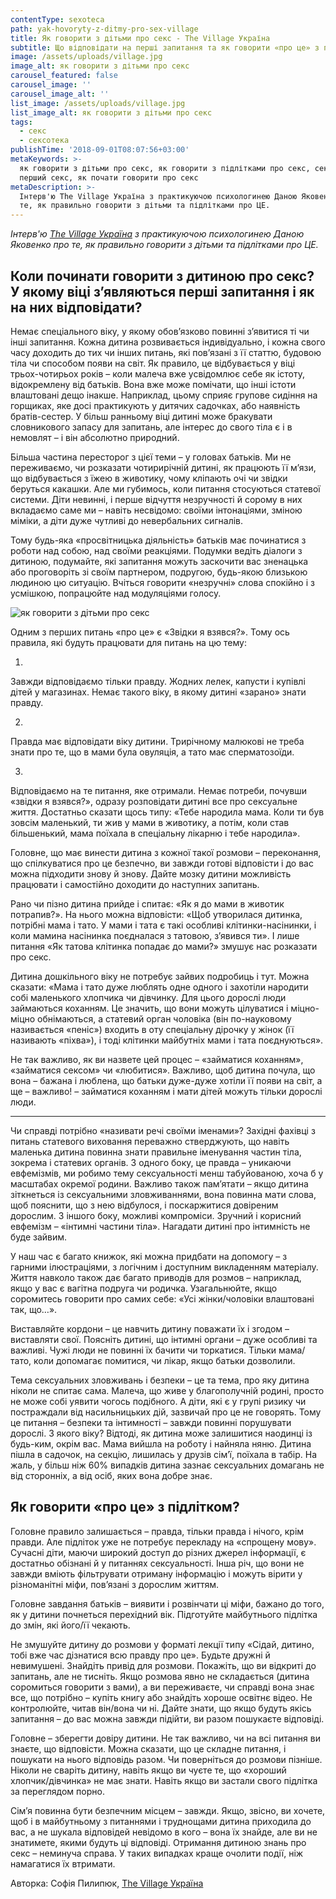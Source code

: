 ```yaml
---
contentType: sexoteca
path: yak-hovoryty-z-ditmy-pro-sex-village
title: Як говорити з дітьми про секс - The Village Україна
subtitle: Що відповідати на перші запитання та як говорити «про це» з підлітками
image: /assets/uploads/village.jpg
image_alt: як говорити з дітьми про секс
carousel_featured: false
carousel_image: ''
carousel_image_alt: ''
list_image: /assets/uploads/village.jpg
list_image_alt: як говорити з дітьми про секс
tags:
  - секс
  - сексотека
publishTime: '2018-09-01T08:07:56+03:00'
metaKeywords: >-
  як говорити з дітьми про секс, як говорити з підлітками про секс, секс вперше,
  перший секс, як почати говорити про секс
metaDescription: >-
  Інтерв'ю The Village Україна з практикуючою психологинею Даною Яковенко про
  те, як правильно говорити з дітьми та підлітками про ЦЕ.
---
```

_Інтерв'ю _[_The Village Україна_](https://www.the-village.com.ua/village/children/children/275897-yak-govoriti-z-ditmi-pro-seks)_ з практикуючою психологинею Даною Яковенко про те, як правильно говорити з дітьми та підлітками про ЦЕ._

## Коли починати говорити з дитиною про секс? У якому віці з’являються перші запитання і як на них відповідати?

Немає спеціального віку, у якому обов’язково повинні з’явитися ті чи інші запитання. Кожна дитина розвивається індивідуально, і кожна свого часу доходить до тих чи інших питань, які пов’язані з її статтю, будовою тіла чи способом появи на світ. Як правило, це відбувається у віці трьох-чотирьох років – коли малеча вже усвідомлює себе як істоту, відокремлену від батьків. Вона вже може помічати, що інші істоти влаштовані дещо інакше. Наприклад, цьому сприяє групове сидіння на горщиках, яке досі практикують у дитячих садочках, або наявність братів-сестер. У більш ранньому віці дитині може бракувати словникового запасу для запитань, але інтерес до свого тіла є і в немовлят – і він абсолютно природний.

Більша частина пересторог з цієї теми – у головах батьків. Ми не переживаємо, чи розказати чотирирічній дитині, як працюють її м’язи, що відбувається з їжею в животику, чому кліпають очі чи звідки беруться какашки. Але ми губимось, коли питання стосуються статевої системи. Діти невинні, і перше відчуття незручності й сорому в них вкладаємо саме ми – навіть несвідомо: своїми інтонаціями, зміною міміки, а діти дуже чутливі до невербальних сигналів.

Тому будь-яка «просвітницька діяльність» батьків має починатися з роботи над собою, над своїми реакціями. Подумки ведіть діалоги з дитиною, подумайте, які запитання можуть заскочити вас зненацька або проговоріть зі своїм партнером, подругою, будь-якою близькою людиною цю ситуацію. Вчіться говорити «незручні» слова спокійно і з усмішкою, попрацюйте над модуляціями голосу.

![як говорити з дітьми про секс](/assets/uploads/village-1.jpg)

Одним з перших питань «про це» є «Звідки я взявся?». Тому ось правила, які будуть працювати для питань на цю тему:

1. 

Завжди відповідаємо тільки правду. Жодних лелек, капусти і купівлі дітей у магазинах. Немає такого віку, в якому дитині «зарано» знати правду.

2. 

Правда має відповідати віку дитини. Трирічному малюкові не треба знати про те, що в мами була овуляція, а тато має сперматозоїди.

3. 

Відповідаємо на те питання, яке отримали. Немає потреби, почувши «звідки я взявся?», одразу розповідати дитині все про сексуальне життя. Достатньо сказати щось типу: «Тебе народила мама. Коли ти був зовсім маленький, ти жив у мами в животику, а потім, коли став більшенький, мама поїхала в спеціальну лікарню і тебе народила».

Головне, що має винести дитина з кожної такої розмови – переконання, що спілкуватися про це безпечно, ви завжди готові відповісти і до вас можна підходити знову й знову. Дайте мозку дитини можливість працювати і самостійно доходити до наступних запитань.

Рано чи пізно дитина прийде і спитає: «Як я до мами в животик потрапив?». На нього можна відповісти: «Щоб утворилася дитинка, потрібні мама і тато. У мами і тата є такі особливі клітинки-насінинки, і коли мамина насінинка поєдналася з татовою, з’явився ти». І лише питання «Як татова клітинка попадає до мами?» змушує нас розказати про секс.

Дитина дошкільного віку не потребує зайвих подробиць і тут. Можна сказати: «Мама і тато дуже люблять одне одного і захотіли народити собі маленького хлопчика чи дівчинку. Для цього дорослі люди займаються коханням. Це значить, що вони можуть цілуватися і міцно-міцно обнімаються, а статевий орган чоловіка (він по-науковому називається «пеніс») входить в оту спеціальну дірочку у жінок (її називають «піхва»), і тоді клітинки майбутніх мами і тата поєднуються».

Не так важливо, як ви назвете цей процес – «займатися коханням», «займатися сексом» чи «любитися». Важливо, щоб дитина почула, що вона – бажана і люблена, що батьки дуже-дуже хотіли її появи на світ, а ще – важливо! – займатися коханням і мати дітей можуть тільки дорослі люди.

- - -

Чи справді потрібно «називати речі своїми іменами»? Західні фахівці з питань статевого виховання переважно стверджують, що навіть маленька дитина повинна знати правильне іменування частин тіла, зокрема і статевих органів. З одного боку, це правда – уникаючи евфемізмів, ми робимо тему сексуальності менш табуйованою, хоча б у масштабах окремої родини. Важливо також пам’ятати – якщо дитина зіткнеться із сексуальними зловживаннями, вона повинна мати слова, щоб пояснити, що з нею відбулося, і поскаржитися довіреним дорослим. З іншого боку, можливі компроміси. Зручний і корисний евфемізм – «інтимні частини тіла». Нагадати дитині про інтимність не буде зайвим.

У наш час є багато книжок, які можна придбати на допомогу – з гарними ілюстраціями, з логічним і доступним викладенням матеріалу. Життя навколо також дає багато приводів для розмов – наприклад, якщо у вас є вагітна подруга чи родичка. Узагальнюйте, якщо соромитесь говорити про самих себе: «Усі жінки/чоловіки влаштовані так, що…».

Виставляйте кордони – це навчить дитину поважати їх і згодом – виставляти свої. Поясніть дитині, що інтимні органи – дуже особливі та важливі. Чужі люди не повинні їх бачити чи торкатися. Тільки мама/тато, коли допомагає помитися, чи лікар, якщо батьки дозволили.

Тема сексуальних зловживань і безпеки – це та тема, про яку дитина ніколи не спитає сама. Малеча, що живе у благополучній родині, просто не може собі уявити чогось подібного. А діти, які є у групі ризику чи постраждали від насильницьких дій, зазвичай про це не говорять. Тому це питання – безпеки та інтимності – завжди повинні порушувати дорослі. З якого віку? Відтоді, як дитина може залишитися наодинці із будь-ким, окрім вас. Мама вийшла на роботу і найняла няню. Дитина пішла в садочок, на секцію, лишилась у друзів сім’ї, поїхала в табір. На жаль, у більш ніж 60% випадків дитина зазнає сексуальних домагань не від сторонніх, а від осіб, яких вона добре знає.

## Як говорити «про це» з підлітком?

Головне правило залишається – правда, тільки правда і нічого, крім правди. Але підліток уже не потребує перекладу на «спрощену мову». Сучасні діти, маючи широкий доступ до різних джерел інформації, є достатньо обізнані й у питаннях сексуальності. Інша річ, що вони не завжди вміють фільтрувати отриману інформацію і можуть вірити у різноманітні міфи, пов’язані з дорослим життям.


Головне завдання батьків – виявити і розвінчати ці міфи, бажано до того, як у дитини почнеться перехідний вік. Підготуйте майбутнього підлітка до змін, які його/її чекають.


Не змушуйте дитину до розмови у форматі лекції типу «Сідай, дитино, тобі вже час дізнатися всю правду про це». Будьте дружні й невимушені. Знайдіть привід для розмови. Покажіть, що ви відкриті до запитань, але не тисніть. Якщо розмова явно не складається (дитина соромиться говорити з вами), а ви переживаєте, чи справді вона знає все, що потрібно – купіть книгу або знайдіть хороше освітнє відео. Не контролюйте, читав він/вона чи ні. Дайте знати, що якщо будуть якісь запитання – до вас можна завжди підійти, ви разом пошукаєте відповіді.


Головне – зберегти довіру дитини. Не так важливо, чи на всі питання ви знаєте, що відповісти. Можна сказати, що це складне питання, і пошукати на нього відповідь разом. Чи поверніться до розмови пізніше. Ніколи не сваріть дитину, навіть якщо ви чуєте те, що «хороший хлопчик/дівчинка» не має знати. Навіть якщо ви застали свого підлітка за переглядом порно.


Сім’я повинна бути безпечним місцем – завжди. Якщо, звісно, ви хочете, щоб і в майбутньому з питаннями і труднощами дитина приходила до вас, а не шукала відповідей невідомо в кого – вона їх знайде, але ви не знатимете, якими будуть ці відповіді. Отримання дитиною знань про секс – неминуча справа. У таких випадках краще очолити події, ніж намагатися їх втримати.


Авторка: Софія Пилипюк, [The Village Україна](https://www.the-village.com.ua/village/children/children/275897-yak-govoriti-z-ditmi-pro-seks)
